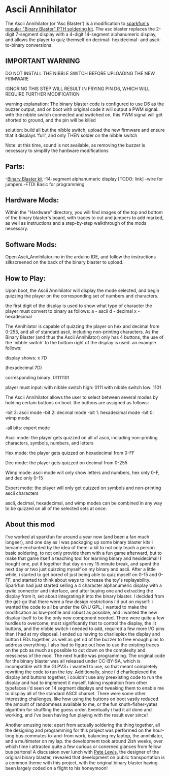 # Ascii Annihilator #

The Ascii Annihilator (or 'Asc Blaster') is a modification to [sparkfun's popular "Binary Blaster" PTH soldering kit](https://www.sparkfun.com/products/12037). The asc blaster replaces the 2-digit 7-segment display with a 4-digit 14-segment alphanumeric display, and allows the player to quiz themself on decimal- hexidecimal- and ascii-to-binary conversions.

## IMPORTANT WARNING ##

DO NOT INSTALL THE NIBBLE SWITCH BEFORE UPLOADING THE NEW FIRMWARE

IGNORING THIS STEP WILL RESULT IN FRYING PIN D6, WHICH WILL REQUIRE FURTHER MODIFICATION

warning explanation: The binary blaster code is configured to use D6 as the buzzer output, and on boot with original code it will output a PWM signal. with the nibble switch connected and switched on, this PWM signal will get shorted to ground, and the pin will be killed

solution: build all but the nibble switch, upload the new firmware and ensure that it displays 'full', and only THEN solder on the nibble switch

Note: at this time, sound is not available, as removing the buzzer is necessary to simplify the hardware modifications

## Parts: ##
-[Binary Blaster kit](https://www.sparkfun.com/products/12037)
-14-segment alphanumeric display [TODO: link]
-wire for jumpers
-FTDI Basic for programming

## Hardware Mods: ##

Within the "Hardware" directory, you will find images of the top and bottom of the binary blaster's board, with traces to cut and jumpers to add marked, as well as instructions and a step-by-step walkthrough of the mods necessary.

## Software Mods: ##

Open Ascii_Annihilator.ino in the arduino IDE, and follow the instructions silkscreened on the back of the binary blaster to upload.

## How to Play: ##

Upon boot, the Ascii Annihilator will display the mode selected, and begin quizzing the player on the corresponding set of numbers and characters.

the first digit of the display is used to show what type of character the player must convert to binary as follows:
a - ascii
d - decimal
x - hexadecimal

The Annihilator is capable of quizzing the player on hex and decimal from 0-255, and all of standard ascii, including non-printing characters. As the Binary Blaster (and thus the Ascii Annihilator) only has 4 buttons, the use of the 'nibble switch' to the bottom right of the display is used. an example follows:

display shows:
x 7D

(hexadecimal 7D)

corresponding binary:
01111101

player must input:
with nibble switch high:  0111
with nibble switch low:   1101

The Ascii Annihilator allows the user to select between several modes by holding certain buttons on boot. the buttons are assigned as follows:

-bit 3: ascii mode
-bit 2: decimal mode
-bit 1: hexadecimal mode
-bit 0: wimp mode

-all bits: expert mode

Ascii mode: the player gets quizzed on all of ascii, including non-printing characters, symbols, numbers, and letters

Hex mode: the player gets quizzed on hexadecimal from 0-FF

Dec mode: the player gets quizzed on decimal from 0-255

Wimp mode: ascii mode will only show letters and numbers, hex only 0-F, and dec only 0-15

Expert mode: the player will only get quizzed on symbols and non-printing ascii characters

ascii, decimal, hexadecimal, and wimp modes can be combined in any way to be quizzed on all of the selected sets at once.

## About this mod ##
  I've worked at sparkfun for around a year now (and been a fan much longeer), and one day as I was packaging up some binary blaster kits i became enchanted by the idea of them: a kit to not only teach a person basic soldering, to not only provide them with a fun game afterward, but to make that game itself a teaching tool for learning binary and hexidecimal! I bought one, put it together that day on my 15 minute break, and spent the next day or two just quizzing myself on my binary and ascii. 
  After a little while, i started to get bored of just being able to quiz myself on 0-15 and 0-FF, and started to think about ways to increase the toy's replayability. Sparkfun had just started selling a 4 character alphanumeric display with a qwiic connector and interface, and after buying one and extracting the display from  it, set about integrating it into the binary blaster.
  I decided from the get-go that there were a few design restrictions i'd put on myself: i wanted the code to all be under the GNU GPL, i wanted to make the modification as low-profile and robust as possible, and i wanted the new display itself to be the only new component needed.
  There were quite a few hurdles to overcome, most significantly that to control the display, the lit buttons, and the nibble switch i needed to add, required a few more I/O pins than i had at my disposal. I ended up having to charlieplex the display and button LEDs together, as well as get rid of the buzzer to free enough pins to address everything. I also had to figure out how to use the existing traces on the pcb as much as possible to cut down on the complexity and messiness of the mod.
  The next hurdle was programming. The original code for the binary blaster was all released under CC-BY-SA, which is incompatible with the GLPV3+ i wanted to use, so that meant completely rewriting the code to run the toy. Additionally, since i'd charlieplexed the display and buttons together, i couldn't use any preexisting code to run the display and had to implement it myself, taking inspiration from other typefaces i'd seen on 14 segment displays and tweaking them to enable me to display all of the standard ASCII charset. There were some other interesting challenges, like how using the buttons on boot vastly reduced the amount of randomness available to me, or the fun knuth-fisher-yates algorithm for shuffling the guess order.
  Eventually i had it all done and working, and i've been having fun playing with the result ever since! 
  
  Another amusing note: apart from actually soldering the thing together, all the designing and programming for this project was performed on the hour-long bus commutes to-and-from work, balancing my laptop, the annihilator, and a multimeter on my lap. the development took around 2ish weeks, over which time i attracted quite a few curious or conerned glances from fellow bus partons! A discussion over lunch with [Pete Lewis](https://github.com/lewispg228), the designer of the original binary blaster, revealed that development on public transportation is a common theme with this project, with the original binary blaster having been largely coded on a flight to his honeymoon!
